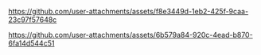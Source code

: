 https://github.com/user-attachments/assets/f8e3449d-1eb2-425f-9caa-23c97f57648c

https://github.com/user-attachments/assets/6b579a84-920c-4ead-b870-6fa14d544c51
